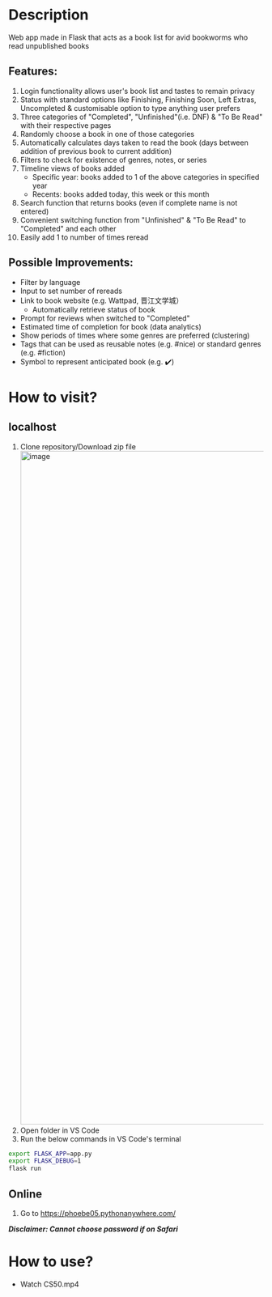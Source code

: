 # Description
Web app made in Flask that acts as a book list for avid bookworms who read unpublished books
## Features:
1. Login functionality allows user's book list and tastes to remain privacy 
2. Status with standard options like Finishing, Finishing Soon, Left Extras, Uncompleted & customisable option to type anything user prefers
3. Three categories of "Completed", "Unfinished"(i.e. DNF) & "To Be Read" with their respective pages
4. Randomly choose a book in one of those categories
5. Automatically calculates days taken to read the book (days between addition of previous book to current addition)
6. Filters to check for existence of genres, notes, or series
7. Timeline views of books added
   - Specific year: books added to 1 of the above categories in specified year
   - Recents: books added today, this week or this month
8. Search function that returns books (even if complete name is not entered)
9. Convenient switching function from "Unfinished" & "To Be Read" to "Completed" and each other
10. Easily add 1 to number of times reread
## Possible Improvements:
- Filter by language
- Input to set number of rereads
- Link to book website (e.g. Wattpad, 晋江文学城）
  - Automatically retrieve status of book
- Prompt for reviews when switched to "Completed"
- Estimated time of completion for book (data analytics)
- Show periods of times where some genres are preferred (clustering)
- Tags that can be used as reusable notes (e.g. #nice) or standard genres (e.g. #fiction)
- Symbol to represent anticipated book (e.g. ✔️)


# How to visit?
## localhost
1. Clone repository/Download zip file <img width="1331" alt="image" src="https://github.com/PhoebeY05/Reading-Records/assets/115935747/a178ac76-cd85-4656-8136-4f8789c741f4">
2. Open folder in VS Code
3. Run the below commands in VS Code's terminal

```bash
export FLASK_APP=app.py
export FLASK_DEBUG=1
flask run
```
## Online
1. Go to https://phoebe05.pythonanywhere.com/

**_Disclaimer: Cannot choose password if on Safari_**
# How to use?
- Watch CS50.mp4



